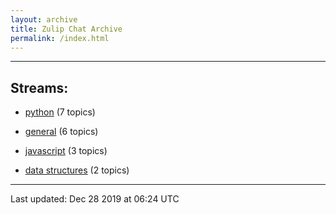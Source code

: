 ```yaml
---
layout: archive
title: Zulip Chat Archive
permalink: /index.html
---
```


---

## Streams:

* [python](213224python/index.html) (7 topics)

* [general](213222general/index.html) (6 topics)

* [javascript](217809javascript/index.html) (3 topics)

* [data structures](217915datastructures/index.html) (2 topics)

<hr><p>Last updated: Dec 28 2019 at 06:24 UTC</p>